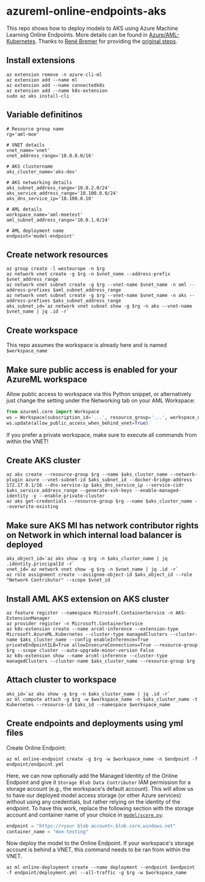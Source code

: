 # azureml-online-endpoints-aks

This repo shows how to deploy models to AKS using Azure Machine Learning Online Endpoints. More details can be found in [Azure/AML-Kubernetes](https://github.com/Azure/AML-Kubernetes). Thanks to [René Bremer](https://github.com/rebremer) for providing the [original steps](https://github.com/rebremer/blog-mlopsapim-git/blob/master/other/mlv2clitest/cli_script.txt).

## Install extensions

```console
az extension remove -n azure-cli-ml
az extension add --name ml
az extension add --name connectedk8s
az extension add --name k8s-extension
sudo az aks install-cli
```

## Variable definitinos

```console
# Resource group name
rg='aml-moe'

# VNET details
vnet_name='vnet'
vnet_address_range='10.0.0.0/16'

# AKS clustername
aks_cluster_name='aks-dev'

# AKS networking details
aks_subnet_address_range='10.0.2.0/24'
aks_service_address_range='10.100.0.0/24'
aks_dns_service_ip='10.100.0.10'

# AML details
workspace_name='aml-moetest'
aml_subnet_address_range='10.0.1.0/24'

# AML deployment name
endpoint='model-endpoint'
```

## Create network resources

```console
az group create -l westeurope -n $rg
az network vnet create -g $rg -n $vnet_name --address-prefix $vnet_address_range
az network vnet subnet create -g $rg --vnet-name $vnet_name -n aml --address-prefixes $aml_subnet_address_range
az network vnet subnet create -g $rg --vnet-name $vnet_name -n aks --address-prefixes $aks_subnet_address_range
aks_subnet_id=`az network vnet subnet show -g $rg -n aks --vnet-name $vnet_name | jq .id -r`
```

## Create workspace

This repo assumes the workspace is already here and is named `$workspace_name`

## Make sure public access is enabled for your AzureML workspace

Allow public access to workspace via this Python snippet, or alternatively just change the setting under the Networking tab on your AML Workspace:

```python
from azureml.core import Workspace
ws = Workspace(subscription_id='...', resource_group='...', workspace_name='...')
ws.update(allow_public_access_when_behind_vnet=True)
```

If you prefer a private workspace, make sure to execute all commands from within the VNET!

## Create AKS cluster

```console
az aks create --resource-group $rg --name $aks_cluster_name --network-plugin azure --vnet-subnet-id $aks_subnet_id --docker-bridge-address 172.17.0.1/16 --dns-service-ip $aks_dns_service_ip --service-cidr $aks_service_address_range --generate-ssh-keys --enable-managed-identity -y --enable-private-cluster
az aks get-credentials --resource-group $rg --name $aks_cluster_name --overwrite-existing
```

## Make sure AKS MI has network contributor rights on Network in which internal load balancer is deployed

```console
aks_object_id=`az aks show -g $rg -n $aks_cluster_name | jq .identity.principalId -r`
vnet_id=`az network vnet show -g $rg -n $vnet_name | jq .id -r`
az role assignment create --assignee-object-id $aks_object_id --role "Network Contributor" --scope $vnet_id
```

## Install AML AKS extension on AKS cluster

```console
az feature register --namespace Microsoft.ContainerService -n AKS-ExtensionManager
az provider register -n Microsoft.ContainerService
az k8s-extension create --name arcml-inference --extension-type Microsoft.AzureML.Kubernetes --cluster-type managedClusters --cluster-name $aks_cluster_name --config enableInference=True privateEndpointILB=True allowInsecureConnections=True --resource-group $rg --scope cluster --auto-upgrade-minor-version False
az k8s-extension show --name arcml-inference --cluster-type managedClusters --cluster-name $aks_cluster_name --resource-group $rg
```

## Attach cluster to workspace

```console
aks_id=`az aks show -g $rg -n $aks_cluster_name | jq .id -r`
az ml compute attach -g $rg -w $workspace_name -n $aks_cluster_name -t Kubernetes --resource-id $aks_id --namespace $workspace_name
```

## Create endpoints and deployments using yml files

Create Online Endpoint:

```console
az ml online-endpoint create -g $rg -w $workspace_name -n $endpoint -f endpoint/endpoint.yml
```

Here, we can now optionally add the Managed Identity of the Online Endpoint and give it `Storage Blob Data Contributer` IAM permission for a storage account (e.g., the workspace's default account). This will allow us to have our deployed model access storage (or other Azure services) without using any credentials, but rather relying on the identity of the endpoint. To have this work, replace the following section with the storage account and container name of your choice in [`model/score.py`](model/score.py):

```python
endpoint = "https://<your blob account>.blob.core.windows.net"
container_name = "moe-testing"
```

Now deploy the model to the Online Endpoint. If your workspace's storage account is behind a VNET, this command needs to be ran from within the VNET.

```console
az ml online-deployment create --name deployment --endpoint $endpoint -f endpoint/deployment.yml --all-traffic -g $rg -w $workspace_name
```
